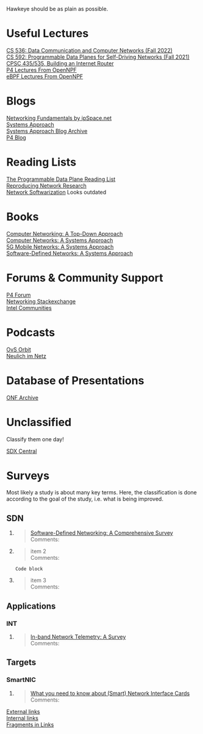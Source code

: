 Hawkeye should be as plain as possible.

# Useful Lectures

[CS 536: Data Communication and Computer Networks (Fall 2022)](https://gitlab.com/purdue-cs536/fall-2022/public)\
[CS 592: Programmable Data Planes for Self-Driving Networks (Fall 2021)](https://gitlab.com/purdue-cs592/fall-2021/public) \
[CPSC 435/535, Building an Internet Router](https://yale-build-a-router.github.io/ ) \
[P4 Lectures From OpenNPF](https://open-nfp.org/dataplanes-p4/ ) \
[eBPF Lectures From OpenNPF](https://open-nfp.org/dataplanes-ebpf/) 




# Blogs 
[Networking Fundamentals by ipSpace.net](https://blog.ipspace.net/tag/networking-fundamentals.html) \
[Systems Approach](https://systemsapproach.substack.com/) \
[Systems Approach Blog Archive](https://www.systemsapproach.org/blog-archive) \
[P4 Blog](https://p4.org/blog/) 
# Reading Lists
[The Programmable Data Plane Reading List](https://programmabledataplane.review/) \
[Reproducing Network Research](https://reproducingnetworkresearch.wordpress.com/) \
[Network Softwarization](http://rboutaba.cs.uwaterloo.ca/Courses/CS798-002-W21/readinglist.html) Looks outdated




# Books
[Computer Networking: A Top-Down Approach ](https://gaia.cs.umass.edu/kurose_ross/lectures.php) \
[Computer Networks: A Systems Approach](https://book.systemsapproach.org/index.html)\
[5G Mobile Networks: A Systems Approach](https://5g.systemsapproach.org/)\
[Software-Defined Networks: A Systems Approach](https://sdn.systemsapproach.org/index.html) 




# Forums & Community Support
[P4 Forum](https://forum.p4.org/) \
[Networking Stackexchange](https://networkengineering.stackexchange.com/) \
[Intel Communities](https://community.intel.com/)



# Podcasts
[OvS Orbit](https://ovsorbit.org/)\
[Neulich im Netz](https://www.neulich-im.net/)

# Database of Presentations
[ONF Archive](https://opennetworking.org/archives-events/)

# Unclassified
Classify them one day! 

[SDX Central](https://www.sdxcentral.com/)



# Surveys

Most likely a study is about many key terms. Here, the classification is done according to the goal of the study, i.e. what is being improved.

## SDN

1. > [Software-Defined Networking:
A Comprehensive Survey](https://arxiv.org/pdf/1406.0440.pdf)  
Comments:
2. > item 2 \
Comments:   
  

    ```
    Code block
    ```
3. > item 3 \
Comments: 



## Applications
### INT


1. > [In-band Network Telemetry: A Survey](https://www.researchgate.net/profile/Lizhuang-Tan/publication/344533358_In-band_Network_Telemetry_A_Survey/links/616589b4ae47db4e57ce96b2/In-band-Network-Telemetry-A-Survey.pdf)  
Comments:

## Targets
### SmartNIC

1. > [What you need to know about (Smart) Network Interface Cards](https://www.pam2021.b-tu.de/papers/10.1007978-3-030-72582-2_19.pdf)  
Comments:    


[comment]: <> (in  the output file unless you use it in)
[//]: <> (in  the output file unless you use it in)
[External links](http://example.com)\
[Internal links](./path/to/file.md)\
[Fragments in Links](./path/to/file.md#my-header)










